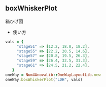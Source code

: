 boxWhiskerPlot
--------------
箱ひげ図

* 使い方

```ruby
vals = {
     "stage51" => [12.2, 18.8, 18.2],
     "stage55" => [22.2, 20.5, 14.6],
     "stage57" => [20.8, 19.5, 26.3],
     "stage59" => [26.4, 32.5, 31.3],
     "stage61" => [24.5, 21.2, 22.4],
   }
oneWay = Num4AnovaLib::OneWayLayoutLib.new 
oneWay.boxWhiskerPlot("LDH", vals)
```

